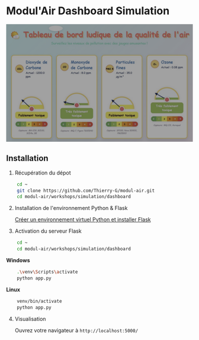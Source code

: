 # Modul'Air Dashboard Simulation

![Dashboard Screenshot](../static/dashboard.png)

## Installation
1. Récupération du dépot
   
```bash
    cd ~
    git clone https://github.com/Thierry-G/modul-air.git
    cd modul-air/workshops/simulation/dashboard
```

2. Installation de l'environnement Python & Flask
   
   [Créer un environnement virtuel Python et installer Flask](/workshops/Fiche_venv_flask.md)

3. Activation du serveur Flask

```bash
    cd ~
    cd modul-air/workshops/simulation/dashboard
```

**Windows**

```bash
    .\venv\Scripts\activate
    python app.py
```

**Linux**

```bash
    venv/bin/activate
    python app.py
```

4. Visualisation
   
      Ouvrez votre navigateur à `http://localhost:5000/` 